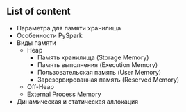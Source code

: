 ## List of content
- Параметра для памяти хранилища
- Особенности PySpark
- Виды памяти
  - Heap
    - Память хранилища (Storage Memory)
    - Память выполнения (Execution Memory)
    - Пользовательская память (User Memory)
    - Зарезервированная память (Reserved Memory)
  - Off-Heap
  - External Process Memory
- Динамическая и статическая аллокация
